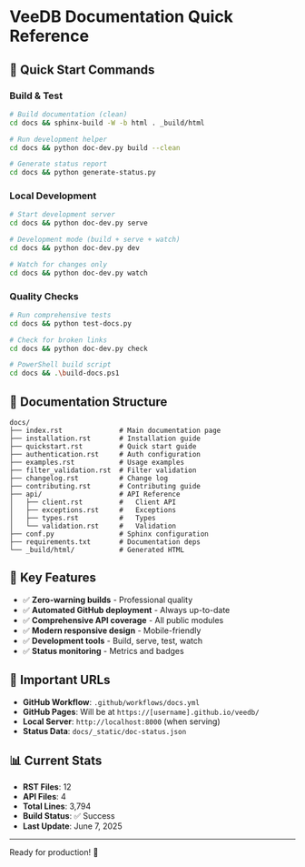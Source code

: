 # VeeDB Documentation Quick Reference

## 🚀 Quick Start Commands

### Build & Test
```bash
# Build documentation (clean)
cd docs && sphinx-build -W -b html . _build/html

# Run development helper
cd docs && python doc-dev.py build --clean

# Generate status report
cd docs && python generate-status.py
```

### Local Development
```bash
# Start development server
cd docs && python doc-dev.py serve

# Development mode (build + serve + watch)
cd docs && python doc-dev.py dev

# Watch for changes only
cd docs && python doc-dev.py watch
```

### Quality Checks
```bash
# Run comprehensive tests
cd docs && python test-docs.py

# Check for broken links
cd docs && python doc-dev.py check

# PowerShell build script
cd docs && .\build-docs.ps1
```

## 📁 Documentation Structure

```
docs/
├── index.rst              # Main documentation page
├── installation.rst       # Installation guide
├── quickstart.rst         # Quick start guide
├── authentication.rst     # Auth configuration
├── examples.rst           # Usage examples
├── filter_validation.rst  # Filter validation
├── changelog.rst          # Change log
├── contributing.rst       # Contributing guide
├── api/                   # API Reference
│   ├── client.rst         #   Client API
│   ├── exceptions.rst     #   Exceptions
│   ├── types.rst          #   Types
│   └── validation.rst     #   Validation
├── conf.py                # Sphinx configuration
├── requirements.txt       # Documentation deps
└── _build/html/           # Generated HTML
```

## 🎯 Key Features

- ✅ **Zero-warning builds** - Professional quality
- ✅ **Automated GitHub deployment** - Always up-to-date
- ✅ **Comprehensive API coverage** - All public modules
- ✅ **Modern responsive design** - Mobile-friendly
- ✅ **Development tools** - Build, serve, test, watch
- ✅ **Status monitoring** - Metrics and badges

## 🔗 Important URLs

- **GitHub Workflow**: `.github/workflows/docs.yml`
- **GitHub Pages**: Will be at `https://[username].github.io/veedb/`
- **Local Server**: `http://localhost:8000` (when serving)
- **Status Data**: `docs/_static/doc-status.json`

## 📊 Current Stats

- **RST Files**: 12
- **API Files**: 4  
- **Total Lines**: 3,794
- **Build Status**: ✅ Success
- **Last Update**: June 7, 2025

---
Ready for production! 🎉
